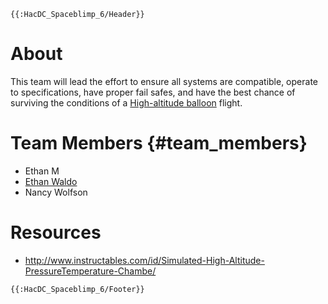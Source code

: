 ```{=mediawiki}
{{:HacDC_Spaceblimp_6/Header}}
```
# About

This team will lead the effort to ensure all systems are compatible,
operate to specifications, have proper fail safes, and have the best
chance of surviving the conditions of a [High-altitude
balloon](https://en.wikipedia.org/wiki/High-altitude_balloon) flight.

# Team Members {#team_members}

-   Ethan M
-   [Ethan Waldo](User:Ewaldo)
-   Nancy Wolfson

# Resources

-   <http://www.instructables.com/id/Simulated-High-Altitude-PressureTemperature-Chambe/>

```{=mediawiki}
{{:HacDC_Spaceblimp_6/Footer}}
```
